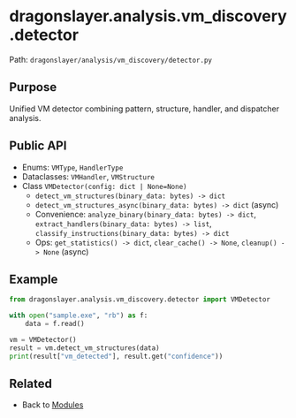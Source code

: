 # dragonslayer.analysis.vm_discovery.detector

Path: `dragonslayer/analysis/vm_discovery/detector.py`

## Purpose
Unified VM detector combining pattern, structure, handler, and dispatcher analysis.

## Public API
- Enums: `VMType`, `HandlerType`
- Dataclasses: `VMHandler`, `VMStructure`
- Class `VMDetector(config: dict | None=None)`
  - `detect_vm_structures(binary_data: bytes) -> dict`
  - `detect_vm_structures_async(binary_data: bytes) -> dict` (async)
  - Convenience: `analyze_binary(binary_data: bytes) -> dict`, `extract_handlers(binary_data: bytes) -> list`, `classify_instructions(binary_data: bytes) -> dict`
  - Ops: `get_statistics() -> dict`, `clear_cache() -> None`, `cleanup() -> None` (async)

## Example
```python
from dragonslayer.analysis.vm_discovery.detector import VMDetector

with open("sample.exe", "rb") as f:
    data = f.read()

vm = VMDetector()
result = vm.detect_vm_structures(data)
print(result["vm_detected"], result.get("confidence"))
```

## Related
- Back to [Modules](../../../../03-modules.md)
